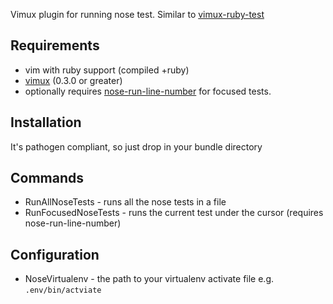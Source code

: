 Vimux plugin for running nose test. Similar to [vimux-ruby-test](https://github.com/pgr0ss/vimux-ruby-test)

## Requirements

- vim with ruby support (compiled +ruby)
- [vimux](https://github.com/benmills/vimux) (0.3.0 or greater)
- optionally requires [nose-run-line-number](https://github.com/pitluga/nose-run-line-number) for focused tests.

## Installation

It's pathogen compliant, so just drop in your bundle directory

## Commands

- RunAllNoseTests - runs all the nose tests in a file
- RunFocusedNoseTests - runs the current test under the cursor (requires nose-run-line-number)

## Configuration

- NoseVirtualenv - the path to your virtualenv activate file e.g. ```.env/bin/actviate```
